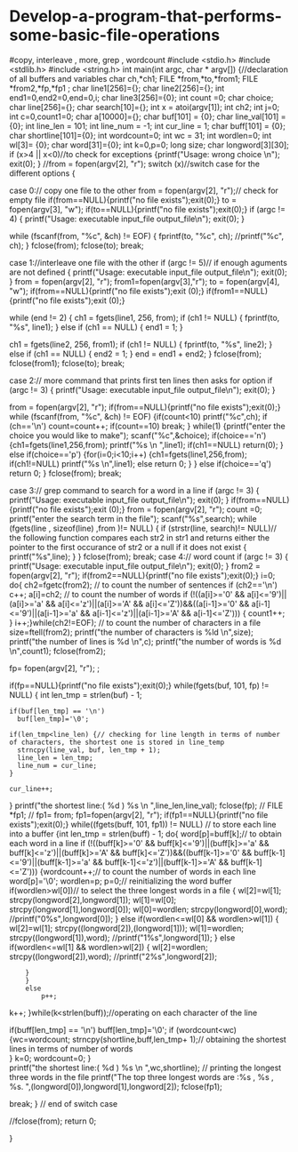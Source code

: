 # Develop-a-program-that-performs-some-basic-file-operations
#copy, interleave , more, grep , wordcount
#include <stdio.h>
#include <stdlib.h>
#include <string.h>
int main(int argc, char * argv[])
  {//declaration of all buffers and variables 
char ch,*ch1;
FILE *from,*to,*from1;
FILE *from2,*fp,*fp1 ;
char line1[256]={};
char line2[256]={};
int end1=0,end2=0,end=0,i;
char line3[256]={0};
int count =0;
char choice;
char line[256]={};
char search[10]={};
int x = atoi(argv[1]);
int ch2;
int j=0;
int c=0,count1=0;
char a[10000]={};
char buf[101] = {0};
char line_val[101] = {0};
  int line_len = 101;
  int line_num = -1;
  int cur_line = 1;
  char buff[101] = {0};
  char shortline[101]={0};
  int wordcount=0;
  int wc = 31;
  int wordlen=0;
  int wl[3]= {0};
  char word[31]={0};
  int k=0,p=0;
  long size;
  char longword[3][30];
if (x>4 || x<0)//to check for exceptions
{printf("Usage: wrong choice \n");
exit(0);
}
//from = fopen(argv[2], "r"); 
switch (x)//switch case for the different options 
{

case 0:// copy one file to the other
from = fopen(argv[2], "r");// check for empty file 
if(from==NULL){printf("no file exists");exit(0);}
to = fopen(argv[3], "w");
if(to==NULL){printf("no file exists");exit(0);}
if (argc != 4)
  { printf("Usage: executable input_file output_file\n");
    exit(0);
  }

while (fscanf(from, "%c", &ch) != EOF)
  { fprintf(to, "%c", ch);
    //printf("%c", ch);
  }
  fclose(from);
  fclose(to);
   break;

   
case 1://interleave one file with the other
if (argc != 5)// if enough aguments are not defined
  { printf("Usage: executable input_file output_file\n");
    exit(0);
  }
  from = fopen(argv[2], "r");
  from1=fopen(argv[3],"r");
  to = fopen(argv[4], "w");
if(from==NULL){printf("no file exists");exit (0);}
  if(from1==NULL){printf("no file exists");exit (0);}

while (end != 2) {
   ch1 =  fgets(line1, 256, from);
    if (ch1 != NULL) {
      fprintf(to, "%s", line1);
    } else if (ch1 == NULL) {
      end1 = 1;
    }

   ch1 =  fgets(line2, 256, from1);
    if (ch1 != NULL) {
      fprintf(to, "%s", line2);
    } else if (ch1 == NULL) {
      end2 = 1;
    }
    end = end1 + end2;
  }
  fclose(from);
  fclose(from1);
  fclose(to);
break;



case 2:// more command that prints first ten lines then asks for option
if (argc != 3)
  { printf("Usage: executable input_file output_file\n");
    exit(0);
  }

from = fopen(argv[2], "r");
if(from==NULL){printf("no file exists");exit(0);}
while (fscanf(from, "%c", &ch) != EOF)
{if(count<10)
 printf("%c",ch);
if (ch=='\n')
count=count++;
 if(count==10)
	break;
}
while(1)
{printf("enter the choice you would like to make");
scanf("%c",&choice);
if(choice=='n')
{ch1=fgets(line1,256,from);
printf("%s \n ",line1);
if(ch1==NULL)
	return(0);
}
else if(choice=='p')
{for(i=0;i<10;i++)
	{ch1=fgets(line1,256,from);
	if(ch1!=NULL)
	printf("%s \n",line1);
else
	return 0;
    }
}
else if(choice=='q')
return 0;
}
fclose(from);
break; 



case 3:// grep command to search for a word in a line 
if (argc != 3)
  { printf("Usage: executable input_file output_file\n");
    exit(0);
  }
if(from==NULL){printf("no file exists");exit (0);}
from = fopen(argv[2], "r");
count =0;
printf("enter the search term in the file");
scanf("%s",search);
while (fgets(line , sizeof(line) ,from )!= NULL)
   {
      if (strstr(line, search)!= NULL)// the following function compares each str2 in str1 and returns either the pointer to the first occurance of str2 or a null if it does not exist
      {
         printf("%s",line);
      }
   }
   fclose(from);
   break;
case 4:// word count 
if (argc != 3)
  { printf("Usage: executable input_file output_file\n");
    exit(0);
  }
from2 = fopen(argv[2], "r");
if(from2==NULL){printf("no file exists");exit(0);}
i=0;
do{
ch2=fgetc(from2);
// to count the number of sentences 
if (ch2=='\n')
c++;
a[i]=ch2;
// to count the number of words 
if (!((a[i]>='0' && a[i]<='9')||(a[i]>='a' && a[i]<='z')||(a[i]>='A' && a[i]<='Z'))&&((a[i-1]>='0' && a[i-1]<='9')||(a[i-1]>='a' && a[i-1]<='z')||(a[i-1]>='A' && a[i-1]<='Z')))
{
	count1++;
			}
i++;}while(ch2!=EOF);
// to count the number of characters in a file
size=ftell(from2);
printf("the number of characters is %ld \n",size);
printf("the number of lines is %d \n",c);
printf("the number of words is %d \n",count1);
fclose(from2);

fp= fopen(argv[2], "r"); ;

if(fp==NULL){printf("no file exists");exit(0);}
  while(fgets(buf, 101, fp) != NULL) {
    int len_tmp = strlen(buf) - 1;

    if(buf[len_tmp] == '\n')
      buf[len_tmp]='\0';

    if(len_tmp<line_len) {// checking for line length in terms of number of characters, the shortest one is stored in line_temp
      strncpy(line_val, buf, len_tmp + 1);
      line_len = len_tmp;
      line_num = cur_line;
    }

    cur_line++;
  }
printf("the shortest line:( %d ) %s \n ",line_len,line_val);
fclose(fp); 
//  FILE *fp1;
 // fp1= from;
  fp1=fopen(argv[2], "r");
  if(fp1==NULL){printf("no file exists");exit(0);}
  while((fgets(buff, 101, fp1)) != NULL) // to store each line into a buffer
  {int len_tmp = strlen(buff) - 1;
   	do{
			word[p]=buff[k];// to obtain each word in a line 
		if (!((buff[k]>='0' && buff[k]<='9')||(buff[k]>='a' && buff[k]<='z')||(buff[k]>='A' && buff[k]<='Z'))&&((buff[k-1]>='0' && buff[k-1]<='9')||(buff[k-1]>='a' && buff[k-1]<='z')||(buff[k-1]>='A' && buff[k-1]<='Z')))
	    {wordcount++;// to count the number of words in each line 
	    word[p]='\0';
		wordlen=p;
        p=0;// reinitializing the word buffer 
            if(wordlen>wl[0])// to select the three longest words in a file 
		{  wl[2]=wl[1];
	       strcpy(longword[2],longword[1]);
		   wl[1]=wl[0];
	       strcpy(longword[1],longword[0]);
	       wl[0]=wordlen;
	       strcpy(longword[0],word);
	       //printf("0%s",longword[0]);
		 }
		else if(wordlen<=wl[0] && wordlen>wl[1])
		{  wl[2]=wl[1];
	       strcpy((longword[2]),(longword[1]));
	       wl[1]=wordlen;
		   strcpy((longword[1]),word);
		   //printf("1%s",longword[1]);
		}
	else if(wordlen<=wl[1] && wordlen>wl[2])
		{ wl[2]=wordlen;
		  strcpy((longword[2]),word);
		  //printf("2%s",longword[2]);
		
		}	
		}
		else 
			p++;
k++;
    }while(k<strlen(buff));//operating on each character of the line 
	
 if(buff[len_tmp] == '\n')
 buff[len_tmp]='\0';
if (wordcount<wc)
{wc=wordcount;
strncpy(shortline,buff,len_tmp+ 1);// obtaining the shortest lines in terms of number of words  
}
k=0;
wordcount=0;
  }      
 printf("the shortest line:( %d ) %s \n ",wc,shortline);
 // printing the longest three words in the file
printf("The top three longest words are :%s , %s , %s. ",(longword[0]),longword[1],longword[2]);
 fclose(fp1);  
 
break;
} // end of switch case
 
//fclose(from);
 return 0;

}


